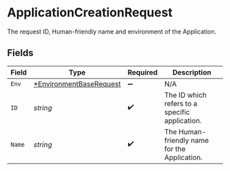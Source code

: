 # ApplicationCreationRequest

The request ID, Human-friendly name and environment of the Application.




## Fields

| Field                                                                    | Type                                                                     | Required                                                                 | Description                                                              |
| ------------------------------------------------------------------------ | ------------------------------------------------------------------------ | ------------------------------------------------------------------------ | ------------------------------------------------------------------------ |
| `Env`                                                                    | [*EnvironmentBaseRequest](../../models/shared/environmentbaserequest.md) | :heavy_minus_sign:                                                       | N/A                                                                      |
| `ID`                                                                     | *string*                                                                 | :heavy_check_mark:                                                       | The ID which refers to a specific application.                           |
| `Name`                                                                   | *string*                                                                 | :heavy_check_mark:                                                       | The Human-friendly name for the Application.                             |